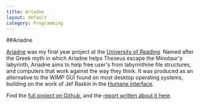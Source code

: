```yaml
---
title: Ariadne
layout: default
category: Programming
---
```

##Ariadne

[Ariadne](https://github.com/malacandrian/Ariadne) was my final year project at the [University of Reading](http://www.reading.ac.uk). Named after the Greek myth in which Ariadne helps Theseus escape the Minotaur's labyrinth, Ariadne aims to help free user's from labyrinthine file structures, and computers that work against the way they think. It was produced as an alternative to the WIMP GUI found on most desktop operating systems, building on the work of Jef Raskin in the [Humane interface](http://amzn.to/2dwhPqF).

Find the [full project on Github](https://github.com/malacandrian/Ariadne), and the [report written about it here](/resources/files/ariadne.docx).
